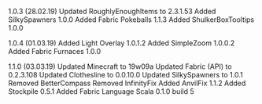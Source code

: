 1.0.3 (28.02.19)
Updated RoughlyEnoughItems to 2.3.1.53
Added SilkySpawners 1.0.0
Added Fabric Pokeballs 1.1.3
Added ShulkerBoxTooltips 1.0.0

1.0.4 (01.03.19)
Added Light Overlay 1.0.1.2
Added SimpleZoom 1.0.0.2
Added Fabric Furnaces 1.0.0

1.1.0 (03.03.19)
Updated Minecraft to 19w09a
Updated Fabric (API) to 0.2.3.108
Updated Clothesline to 0.0.10.0
Updated SilkySpawners to 1.0.1
Removed BetterCompass
Removed InfinityFix
Added AnvilFix 1.1.2
Added Stockpile 0.5.1
Added Fabric Language Scala 0.1.0 build 5

